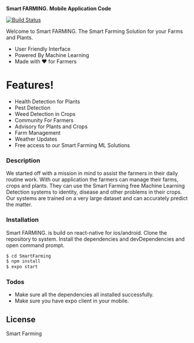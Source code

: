 **Smart FARMING.**
**Mobile Application Code** 

[![Build Status](https://travis-ci.org/joemccann/dillinger.svg?branch=master)](https://travis-ci.org/joemccann/dillinger)

Welcome to Smart FARMING. The Smart Farming Solution for your Farms and Plants.

  - User Friendly Interface
  - Powered By Machine Learning
  - Made with ❤️️ for Farmers

# Features!

  - Health Detection for Plants
  - Pest Detection
  - Weed Detection in Crops
  - Community For Farmers
  - Advisory for Plants and Crops
  - Farm Management
  - Weather Updates
  - Free access to our Smart Farming ML Solutions

### Description

We started off with a mission in mind to assist the farmers in their daily routine work. With our application the farmers can manage their farms, crops and plants. They can use the Smart Farming free Machine Learning Detection systems to identity, disease and other problems in their crops. Our systems are trained on a very large dataset and can accurately predict the matter. 

### Installation

Smart FARMING. is build on react-native for ios/android.
Clone the repository to system.
Install the dependencies and devDependencies and open command prompt.
```sh
$ cd SmartFarming
$ npm install
$ expo start
```
### Todos
 - Make sure all the dependencies all installed successfully.
 - Make sure you have expo client in your mobile.

License
----
Smart Farming
